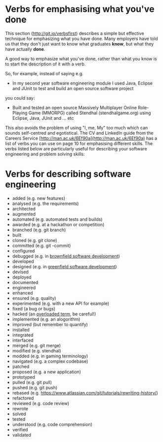 # Verbs for emphasising what you've done

This section (http://git.io/verbsfirst) describes a simple but effective technique for emphasizing what you have done. Many employers have told us that they don't just want to know what graduates **know**, but what they have actually **done**.

A good way to emphasize what you've done, rather than what you know is to start the description of it with a verb.

So, for example, instead of saying e.g.

* In my second year software engineering module I used Java, Eclipse and JUnit to test and build an open source software project

you could say:

* Built and tested an open source Massively Multiplayer Online Role-Playing Game (MMORPG) called Stendhal (stendhalgame.org) using Eclipse, Java, JUnit and ... etc

This also avoids the problem of using "I, me, My" too much which can sounds self-centred and egotistical. The CV and LinkedIn guide from the Careers Service [http://man.ac.uk/6Ef90a](http://man.ac.uk/6Ef90a)  has a list of  verbs you can use on page 10 for emphasising different skills. The verbs listed below are particularly useful for describing your software engineering and problem solving skills:

# Verbs for describing software engineering

* added (e.g. new features)
* analysed (e.g. the requirements)
* architected
* augmented
* automated (e.g. automated tests and builds)
* awarded (e.g. at a hackathon or competition)
* branched (e.g. git branch)
* built
* cloned (e.g. git clone)
* committed (e.g. git -commit)
* configured
* debugged (e.g. in [brownfield software development](https://en.wikipedia.org/wiki/Brownfield_(software_development)))
* developed
* designed (e.g. in [greenfield software development](https://en.wikipedia.org/wiki/Greenfield_project))
* devised
* deployed
* documented
* engineered
* enhanced
* ensured (e.g. quality)
* experimented (e.g. with a new API for example)
* fixed (a bug or bugs)
* hacked (an [overloaded term](https://en.wikipedia.org/wiki/Hacking), be careful!)
* implemented (e.g. an alogorithm)
* improved (but remember to quantify)
* installed
* integrated
* interfaced
* merged (e.g. git merge)
* modified (e.g. stendhal)
* modded (e.g. in gaming terminology)
* navigated (e.g. a complex codebase)
* patched
* proposed (e.g. a new application)
* prototyped
* pulled (e.g. git pull)
* pushed (e.g. git push)
* rebased (e.g. https://www.atlassian.com/git/tutorials/rewriting-history/)
* refactored
* reviewed (e.g. code review)
* rewrote
* solved
* tested
* understood (e.g. code comprehension)
* verified
* validated
